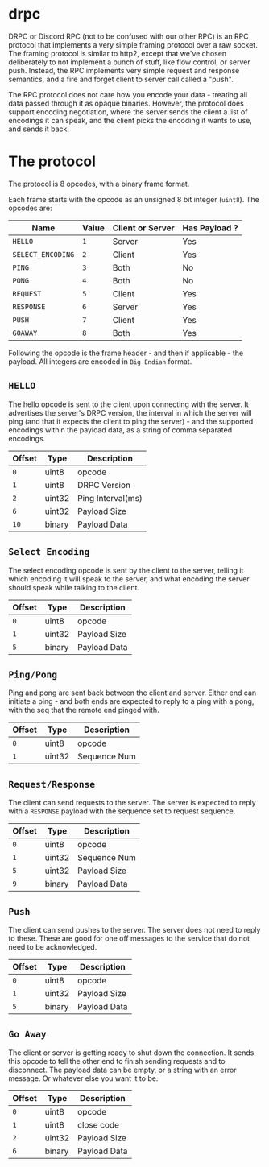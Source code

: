 # drpc
DRPC or Discord RPC (not to be confused with our other RPC) is an RPC protocol that 
implements a very simple framing protocol over a raw socket. The framing protocol is similar to http2, except
that we've chosen deliberately to not implement a bunch of stuff, like flow control, or server push. Instead, the RPC
implements very simple request and response semantics, and a fire and forget client to server call called a "push". 

The RPC protocol does not care how you encode your data - treating all data passed through it as opaque binaries. However,
the protocol does support encoding negotiation, where the server sends the client a list of encodings it can speak, 
and the client picks the encoding it wants to use, and sends it back.

# The protocol
The protocol is 8 opcodes, with a binary frame format.

Each frame starts with the opcode as an unsigned 8 bit integer (`uint8`). The opcodes are:

| Name              | Value | Client or Server | Has Payload ? |
| ----------------- | ----- | ---------------- | ------------- | 
| `HELLO`           | `1`   | Server           | Yes           |
| `SELECT_ENCODING` | `2`   | Client           | Yes           |
| `PING`            | `3`   | Both             | No            |
| `PONG`            | `4`   | Both             | No            |
| `REQUEST`         | `5`   | Client           | Yes           |
| `RESPONSE`        | `6`   | Server           | Yes           |
| `PUSH`            | `7`   | Client           | Yes           |
| `GOAWAY`          | `8`   | Both             | Yes           |

Following the opcode is the frame header - and then if applicable - the payload.
All integers are encoded in `Big Endian` format. 

## `HELLO`
The hello opcode is sent to the client upon connecting with the server. It advertises the server's DRPC version, the interval
in which the server will ping (and that it expects the client to ping the server) - and the supported encodings within the 
payload data, as a string of comma separated encodings.

| Offset | Type     | Description      |
| ------ | -------- | -----------------|
| `0`    | uint8    | opcode           |
| `1`    | uint8    | DRPC Version     |
| `2`    | uint32   | Ping Interval(ms)|
| `6`    | uint32   | Payload Size     | 
| `10`   | binary   | Payload Data     |


## `Select Encoding`
The select encoding opcode is sent by the client to the server, telling it which encoding it will speak to the server,
and what encoding the server should speak while talking to the client. 

| Offset | Type     | Description      |
| ------ | -------- | -----------------|
| `0`    | uint8    | opcode           |
| `1`    | uint32   | Payload Size     | 
| `5 `   | binary   | Payload Data     |


## `Ping/Pong`
Ping and pong are sent back between the client and server. Either end can initiate a ping - and both ends are expected
to reply to a ping with a pong, with the seq that the remote end pinged with. 

| Offset | Type     | Description      |
| ------ | -------- | -----------------|
| `0`    | uint8    | opcode           |
| `1`    | uint32   | Sequence Num     | 

## `Request/Response`
The client can send requests to the server. The server is expected to reply with a `RESPONSE` payload with the sequence set to 
request sequence.

| Offset | Type     | Description      |
| ------ | -------- | -----------------|
| `0`    | uint8    | opcode           |
| `1`    | uint32   | Sequence Num     | 
| `5`    | uint32   | Payload Size     | 
| `9 `   | binary   | Payload Data     |

## `Push`
The client can send pushes to the server. The server does not need to reply to these. These are good for one off messages to
the service that do not need to be acknowledged. 

| Offset | Type     | Description      |
| ------ | -------- | -----------------|
| `0`    | uint8    | opcode           |
| `1`    | uint32   | Payload Size     | 
| `5 `   | binary   | Payload Data     |

## `Go Away`
The client or server is getting ready to shut down the connection. It sends this opcode to tell the other end to finish sending 
requests and to disconnect. The payload data can be empty, or a string with an error message. Or whatever else you want it to be.

| Offset | Type     | Description      |
| ------ | -------- | -----------------|
| `0`    | uint8    | opcode           |
| `1`    | uint8    | close code       | 
| `2 `   | uint32   | Payload Size     |
| `6 `   | binary   | Payload Data     |
